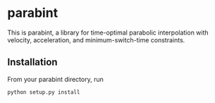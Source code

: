# parabint
This is parabint, a library for time-optimal parabolic interpolation with velocity, acceleration, and minimum-switch-time constraints.

## Installation
From your parabint directory, run
```
python setup.py install
```
